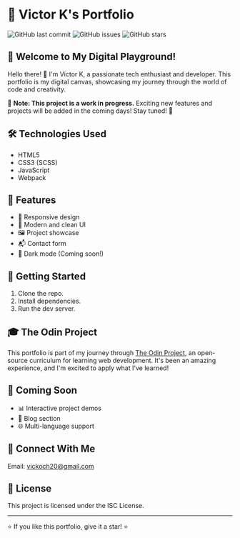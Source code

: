 # 🚀 Victor K's Portfolio

![GitHub last commit](https://img.shields.io/github/last-commit/Vick606/portfolio-homepage)
![GitHub issues](https://img.shields.io/github/issues/Vick606/portfolio-homepage)
![GitHub stars](https://img.shields.io/github/stars/Vick606/portfolio-homepage)

## 🌟 Welcome to My Digital Playground!

Hello there! 👋 I'm Victor K, a passionate tech enthusiast and developer. This portfolio is my digital canvas, showcasing my journey through the world of code and creativity.

🚧 **Note: This project is a work in progress.** Exciting new features and projects will be added in the coming days! Stay tuned! 🚧

## 🛠️ Technologies Used

- HTML5
- CSS3 (SCSS)
- JavaScript
- Webpack

## 🌈 Features

- 📱 Responsive design
- 🎨 Modern and clean UI
- 🖼️ Project showcase
- 📬 Contact form
- 🌙 Dark mode (Coming soon!)

## 🚀 Getting Started

1. Clone the repo.
2. Install dependencies. 
3. Run the dev server.

## 🎓 The Odin Project

This portfolio is part of my journey through [The Odin Project](https://www.theodinproject.com/), an open-source curriculum for learning web development. It's been an amazing experience, and I'm excited to apply what I've learned!

## 🔮 Coming Soon

- 📊 Interactive project demos
- 📝 Blog section
- 🌐 Multi-language support

## 🤝 Connect With Me

Email: vickoch20@gmail.com

## 📜 License

This project is licensed under the ISC License.

---

⭐️ If you like this portfolio, give it a star! ⭐️